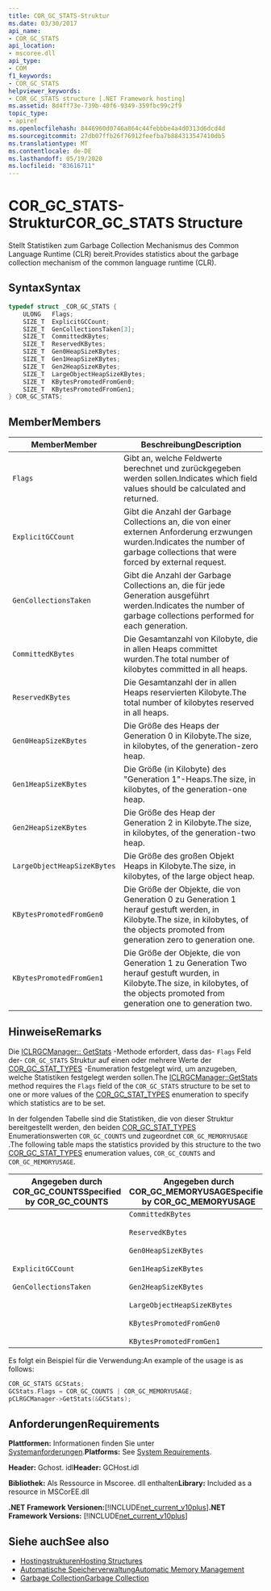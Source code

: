 ```yaml
---
title: COR_GC_STATS-Struktur
ms.date: 03/30/2017
api_name:
- COR_GC_STATS
api_location:
- mscoree.dll
api_type:
- COM
f1_keywords:
- COR_GC_STATS
helpviewer_keywords:
- COR_GC_STATS structure [.NET Framework hosting]
ms.assetid: 8d4ff73e-739b-40f6-9349-359fbc99c2f9
topic_type:
- apiref
ms.openlocfilehash: 8446960d0746a864c44febbbe4a4d0313d6dcd4d
ms.sourcegitcommit: 27db07ffb26f76912feefba7b884313547410db5
ms.translationtype: MT
ms.contentlocale: de-DE
ms.lasthandoff: 05/19/2020
ms.locfileid: "83616711"
---
```

# <a name="cor_gc_stats-structure"></a><span data-ttu-id="68049-102">COR_GC_STATS-Struktur</span><span class="sxs-lookup"><span data-stu-id="68049-102">COR_GC_STATS Structure</span></span>
<span data-ttu-id="68049-103">Stellt Statistiken zum Garbage Collection Mechanismus des Common Language Runtime (CLR) bereit.</span><span class="sxs-lookup"><span data-stu-id="68049-103">Provides statistics about the garbage collection mechanism of the common language runtime (CLR).</span></span>  
  
## <a name="syntax"></a><span data-ttu-id="68049-104">Syntax</span><span class="sxs-lookup"><span data-stu-id="68049-104">Syntax</span></span>  
  
```cpp  
typedef struct _COR_GC_STATS {  
    ULONG   Flags;
    SIZE_T  ExplicitGCCount;  
    SIZE_T  GenCollectionsTaken[3];  
    SIZE_T  CommittedKBytes;
    SIZE_T  ReservedKBytes;  
    SIZE_T  Gen0HeapSizeKBytes;  
    SIZE_T  Gen1HeapSizeKBytes;  
    SIZE_T  Gen2HeapSizeKBytes;  
    SIZE_T  LargeObjectHeapSizeKBytes;  
    SIZE_T  KBytesPromotedFromGen0;  
    SIZE_T  KBytesPromotedFromGen1;  
} COR_GC_STATS;  
```  
  
## <a name="members"></a><span data-ttu-id="68049-105">Member</span><span class="sxs-lookup"><span data-stu-id="68049-105">Members</span></span>  
  
|<span data-ttu-id="68049-106">Member</span><span class="sxs-lookup"><span data-stu-id="68049-106">Member</span></span>|<span data-ttu-id="68049-107">Beschreibung</span><span class="sxs-lookup"><span data-stu-id="68049-107">Description</span></span>|  
|------------|-----------------|  
|`Flags`|<span data-ttu-id="68049-108">Gibt an, welche Feldwerte berechnet und zurückgegeben werden sollen.</span><span class="sxs-lookup"><span data-stu-id="68049-108">Indicates which field values should be calculated and returned.</span></span>|  
|`ExplicitGCCount`|<span data-ttu-id="68049-109">Gibt die Anzahl der Garbage Collections an, die von einer externen Anforderung erzwungen wurden.</span><span class="sxs-lookup"><span data-stu-id="68049-109">Indicates the number of garbage collections that were forced by external request.</span></span>|  
|`GenCollectionsTaken`|<span data-ttu-id="68049-110">Gibt die Anzahl der Garbage Collections an, die für jede Generation ausgeführt werden.</span><span class="sxs-lookup"><span data-stu-id="68049-110">Indicates the number of garbage collections performed for each generation.</span></span>|  
|`CommittedKBytes`|<span data-ttu-id="68049-111">Die Gesamtanzahl von Kilobyte, die in allen Heaps committet wurden.</span><span class="sxs-lookup"><span data-stu-id="68049-111">The total number of kilobytes committed in all heaps.</span></span>|  
|`ReservedKBytes`|<span data-ttu-id="68049-112">Die Gesamtanzahl der in allen Heaps reservierten Kilobyte.</span><span class="sxs-lookup"><span data-stu-id="68049-112">The total number of kilobytes reserved in all heaps.</span></span>|  
|`Gen0HeapSizeKBytes`|<span data-ttu-id="68049-113">Die Größe des Heaps der Generation 0 in Kilobyte.</span><span class="sxs-lookup"><span data-stu-id="68049-113">The size, in kilobytes, of the generation-zero heap.</span></span>|  
|`Gen1HeapSizeKBytes`|<span data-ttu-id="68049-114">Die Größe (in Kilobyte) des "Generation 1"-Heaps.</span><span class="sxs-lookup"><span data-stu-id="68049-114">The size, in kilobytes, of the generation-one heap.</span></span>|  
|`Gen2HeapSizeKBytes`|<span data-ttu-id="68049-115">Die Größe des Heap der Generation 2 in Kilobyte.</span><span class="sxs-lookup"><span data-stu-id="68049-115">The size, in kilobytes, of the generation-two heap.</span></span>|  
|`LargeObjectHeapSizeKBytes`|<span data-ttu-id="68049-116">Die Größe des großen Objekt Heaps in Kilobyte.</span><span class="sxs-lookup"><span data-stu-id="68049-116">The size, in kilobytes, of the large object heap.</span></span>|  
|`KBytesPromotedFromGen0`|<span data-ttu-id="68049-117">Die Größe der Objekte, die von Generation 0 zu Generation 1 herauf gestuft werden, in Kilobyte.</span><span class="sxs-lookup"><span data-stu-id="68049-117">The size, in kilobytes, of the objects promoted from generation zero to generation one.</span></span>|  
|`KBytesPromotedFromGen1`|<span data-ttu-id="68049-118">Die Größe der Objekte, die von Generation 1 zu Generation Two herauf gestuft wurden, in Kilobyte.</span><span class="sxs-lookup"><span data-stu-id="68049-118">The size, in kilobytes, of the objects promoted from generation one to generation two.</span></span>|  
  
## <a name="remarks"></a><span data-ttu-id="68049-119">Hinweise</span><span class="sxs-lookup"><span data-stu-id="68049-119">Remarks</span></span>  
 <span data-ttu-id="68049-120">Die [ICLRGCManager:: GetStats](../../../../docs/framework/unmanaged-api/hosting/iclrgcmanager-getstats-method.md) -Methode erfordert, dass das- `Flags` Feld der- `COR_GC_STATS` Struktur auf einen oder mehrere Werte der [COR_GC_STAT_TYPES](cor-gc-stat-types-enumeration.md) -Enumeration festgelegt wird, um anzugeben, welche Statistiken festgelegt werden sollen.</span><span class="sxs-lookup"><span data-stu-id="68049-120">The [ICLRGCManager::GetStats](../../../../docs/framework/unmanaged-api/hosting/iclrgcmanager-getstats-method.md) method requires the `Flags` field of the `COR_GC_STATS` structure to be set to one or more values of the [COR_GC_STAT_TYPES](cor-gc-stat-types-enumeration.md) enumeration to specify which statistics are to be set.</span></span>  
  
 <span data-ttu-id="68049-121">In der folgenden Tabelle sind die Statistiken, die von dieser Struktur bereitgestellt werden, den beiden [COR_GC_STAT_TYPES](cor-gc-stat-types-enumeration.md) Enumerationswerten `COR_GC_COUNTS` und zugeordnet `COR_GC_MEMORYUSAGE` .</span><span class="sxs-lookup"><span data-stu-id="68049-121">The following table maps the statistics provided by this structure to the two [COR_GC_STAT_TYPES](cor-gc-stat-types-enumeration.md) enumeration values, `COR_GC_COUNTS` and `COR_GC_MEMORYUSAGE`.</span></span>  
  
|<span data-ttu-id="68049-122">Angegeben durch COR_GC_COUNTS</span><span class="sxs-lookup"><span data-stu-id="68049-122">Specified by COR_GC_COUNTS</span></span>|<span data-ttu-id="68049-123">Angegeben durch COR_GC_MEMORYUSAGE</span><span class="sxs-lookup"><span data-stu-id="68049-123">Specified by COR_GC_MEMORYUSAGE</span></span>|  
|----------------------------------|---------------------------------------|  
|`ExplicitGCCount`<br /><br /> `GenCollectionsTaken`|`CommittedKBytes`<br /><br /> `ReservedKBytes`<br /><br /> `Gen0HeapSizeKBytes`<br /><br /> `Gen1HeapSizeKBytes`<br /><br /> `Gen2HeapSizeKBytes`<br /><br /> `LargeObjectHeapSizeKBytes`<br /><br /> `KBytesPromotedFromGen0`<br /><br /> `KBytesPromotedFromGen1`|  
  
 <span data-ttu-id="68049-124">Es folgt ein Beispiel für die Verwendung:</span><span class="sxs-lookup"><span data-stu-id="68049-124">An example of the usage is as follows:</span></span>  
  
```cpp  
COR_GC_STATS GCStats;  
GCStats.Flags = COR_GC_COUNTS | COR_GC_MEMORYUSAGE;  
pCLRGCManager->GetStats(&GCStats);  
```  
  
## <a name="requirements"></a><span data-ttu-id="68049-125">Anforderungen</span><span class="sxs-lookup"><span data-stu-id="68049-125">Requirements</span></span>  
 <span data-ttu-id="68049-126">**Plattformen:** Informationen finden Sie unter [Systemanforderungen](../../get-started/system-requirements.md).</span><span class="sxs-lookup"><span data-stu-id="68049-126">**Platforms:** See [System Requirements](../../get-started/system-requirements.md).</span></span>  
  
 <span data-ttu-id="68049-127">**Header:** Gchost. idl</span><span class="sxs-lookup"><span data-stu-id="68049-127">**Header:** GCHost.idl</span></span>  
  
 <span data-ttu-id="68049-128">**Bibliothek:** Als Ressource in Mscoree. dll enthalten</span><span class="sxs-lookup"><span data-stu-id="68049-128">**Library:** Included as a resource in MSCorEE.dll</span></span>  
  
 <span data-ttu-id="68049-129">**.NET Framework Versionen:**[!INCLUDE[net_current_v10plus](../../../../includes/net-current-v10plus-md.md)]</span><span class="sxs-lookup"><span data-stu-id="68049-129">**.NET Framework Versions:** [!INCLUDE[net_current_v10plus](../../../../includes/net-current-v10plus-md.md)]</span></span>  
  
## <a name="see-also"></a><span data-ttu-id="68049-130">Siehe auch</span><span class="sxs-lookup"><span data-stu-id="68049-130">See also</span></span>

- [<span data-ttu-id="68049-131">Hostingstrukturen</span><span class="sxs-lookup"><span data-stu-id="68049-131">Hosting Structures</span></span>](hosting-structures.md)
- [<span data-ttu-id="68049-132">Automatische Speicherverwaltung</span><span class="sxs-lookup"><span data-stu-id="68049-132">Automatic Memory Management</span></span>](../../../standard/automatic-memory-management.md)
- [<span data-ttu-id="68049-133">Garbage Collection</span><span class="sxs-lookup"><span data-stu-id="68049-133">Garbage Collection</span></span>](../../../standard/garbage-collection/index.md)
